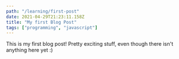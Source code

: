 ```yaml
---
path: "/learning/first-post"
date: 2021-04-29T21:23:11.158Z
title: "My first Blog Post"
tags: ["programming", "javascript"]
---
```


This is my first blog post! Pretty exciting stuff, even though there isn't anything here yet
:)